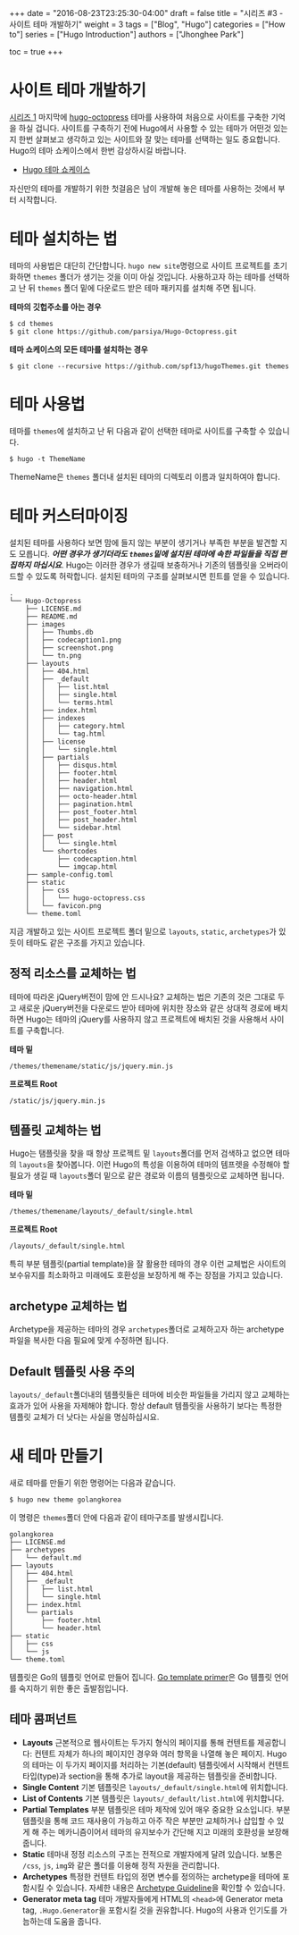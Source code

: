 +++
date = "2016-08-23T23:25:30-04:00"
draft = false
title = "시리즈 #3 - 사이트 테마 개발하기"
weight = 3
tags = ["Blog", "Hugo"]
categories = ["How to"]
series = ["Hugo Introduction"]
authors = ["Jhonghee Park"]

toc = true
+++

# 사이트 테마 개발하기

[시리즈 1](/post/hugo-intro/getting-started) 마지막에 [hugo-octopress](http://themes.gohugo.io/hugo-octopress/) 테마를 사용하여 처음으로 사이트를 구축한 기억을 하실 겁니다. 사이트를 구축하기 전에 Hugo에서 사용할 수 있는 테마가 어떤것 있는지 한번 살펴보고 생각하고 있는 사이트와 잘 맞는 테마를 선택하는 일도 중요합니다. Hugo의 테마 쇼케이스에서 한번 감상하시길 바랍니다.

* [Hugo 테마 쇼케이스](http://themes.gohugo.io/)

자신만의 테마를 개발하기 위한 첫걸음은 남이 개발해 놓은 테마를 사용하는 것에서 부터 시작합니다.

# 테마 설치하는 법
테마의 사용법은 대단히 간단합니다. `hugo new site`명령으로 사이트 프로젝트를 초기화하면 `themes` 폴더가 생기는 것을 이미 아실 것입니다. 사용하고자 하는 테마를 선택하고 난 뒤 `themes` 폴더 밑에 다운로드 받은 테마 패키지를 설치해 주면 됩니다.

**테마의 깃헙주소를 아는 경우**
```
$ cd themes
$ git clone https://github.com/parsiya/Hugo-Octopress.git
```

**테마 쇼케이스의 모든 테마를 설치하는 경우**
```
$ git clone --recursive https://github.com/spf13/hugoThemes.git themes
```

# 테마 사용법
테마를 `themes`에 설치하고 난 뒤 다음과 같이 선택한 테마로 사이트를 구축할 수 있습니다.
```
$ hugo -t ThemeName
```
ThemeName은 `themes` 폴더내 설치된 테마의 디렉토리 이름과 일치하여야 합니다.

# 테마 커스터마이징
설치된 테마를 사용하다 보면 맘에 들지 않는 부분이 생기거나 부족한 부분을 발견할 지도 모릅니다. **_어떤 경우가 생기더라도 `themes`밑에 설치된 테마에 속한 파일들을 직접 편집하지 마십시요_**. Hugo는 이러한 경우가 생길때 보충하거나 기존의 템플릿을 오버라이드할 수 있도록 허락합니다. 설치된 테마의 구조를 살펴보시면 힌트를 얻을 수 있습니다.

```
.
└── Hugo-Octopress
    ├── LICENSE.md
    ├── README.md
    ├── images
    │   ├── Thumbs.db
    │   ├── codecaption1.png
    │   ├── screenshot.png
    │   └── tn.png
    ├── layouts
    │   ├── 404.html
    │   ├── _default
    │   │   ├── list.html
    │   │   ├── single.html
    │   │   └── terms.html
    │   ├── index.html
    │   ├── indexes
    │   │   ├── category.html
    │   │   └── tag.html
    │   ├── license
    │   │   └── single.html
    │   ├── partials
    │   │   ├── disqus.html
    │   │   ├── footer.html
    │   │   ├── header.html
    │   │   ├── navigation.html
    │   │   ├── octo-header.html
    │   │   ├── pagination.html
    │   │   ├── post_footer.html
    │   │   ├── post_header.html
    │   │   └── sidebar.html
    │   ├── post
    │   │   └── single.html
    │   └── shortcodes
    │       ├── codecaption.html
    │       └── imgcap.html
    ├── sample-config.toml
    ├── static
    │   ├── css
    │   │   └── hugo-octopress.css
    │   └── favicon.png
    └── theme.toml
```

지금 개발하고 있는 사이트 프로젝트 폴더 밑으로 `layouts`, `static`, `archetypes`가 있듯이 테마도 같은 구조를 가지고 있습니다.

## 정적 리소스를 교체하는 법
테마에 따라온 jQuery버전이 맘에 안 드시나요? 교체하는 법은 기존의 것은 그대로 두고 새로운 jQuery버전을 다운로드 받아 테마에 위치한 장소와 같은 상대적 경로에 배치하면 Hugo는 테마의 jQuery를 사용하지 않고 프로젝트에 배치된 것을 사용해서 사이트를 구축합니다.

**테마 밑**
```
/themes/themename/static/js/jquery.min.js
```

**프로젝트 Root**
```
/static/js/jquery.min.js
```

## 템플릿 교체하는 법
Hugo는 탬플릿을 찾을 때 항상 프로젝트 밑 `layouts`폴더를 먼저 검색하고 없으면 테마의 `layouts`을 찾아봅니다. 이런 Hugo의 특성을 이용하여 테마의 템프렛을 수정해야 할 필요가 생길 때 `layouts`폴더 밑으로 같은 경로와 이름의 템플릿으로 교체하면 됩니다.

**테마 밑**
```
/themes/themename/layouts/_default/single.html
```

**프로젝트 Root**
```
/layouts/_default/single.html
```
특히 부분 템플릿(partial template)을 잘 활용한 테마의 경우 이런 교체법은 사이트의 보수유지를 최소화하고 미래에도 호환성을 보장하게 해 주는 장점을 가지고 있습니다.

## archetype 교체하는 법
Archetype을 제공하는 테마의 경우 `archetypes`폴더로 교체하고자 하는 archetype 파일을 복사한 다음 필요에 맞게 수정하면 됩니다.

## Default 템플릿 사용 주의
`layouts/_default`폴더내의 템플릿들은 테마에 비슷한 파일들을 가리지 않고 교체하는 효과가 있어 사용을 자제해야 합니다. 항상 default 템플릿을 사용하기 보다는 특정한 템플릿 교체가 더 낫다는 사실을 명심하십시요.

# 새 테마 만들기
새로 테마를 만들기 위한 명령어는 다음과 같습니다.
```
$ hugo new theme golangkorea
```
이 명령은 `themes`폴더 안에 다음과 같이 테마구조를 발생시킵니다.
```
golangkorea
├── LICENSE.md
├── archetypes
│   └── default.md
├── layouts
│   ├── 404.html
│   ├── _default
│   │   ├── list.html
│   │   └── single.html
│   ├── index.html
│   └── partials
│       ├── footer.html
│       └── header.html
├── static
│   ├── css
│   └── js
└── theme.toml
```
템플릿은 Go의 템플릿 언어로 만들어 집니다. [Go template primer](https://gohugo.io/layout/go-templates/)은 Go 템플릿 언어를 숙지하기 위한 좋은 출발점입니다.

## 테마 콤퍼넌트

* **Layouts** 근본적으로 웹사이트는 두가지 형식의 페이지를 통해 컨텐트를 제공합니다: 컨텐트 자체가 하나의 페이지인 경우와 여러 항목을 나열해 놓은 페이지. Hugo의 테마는 이 두가지 페이지를 처리하는 기본(default) 템플릿에서 시작해서 컨텐트 타입(type)과 section을 통해 추가로 layout을 제공하는 템플릿을 준비합니다.
* **Single Content** 기본 템플릿은 `layouts/_default/single.html`에 위치합니다.
* **List of Contents** 기본 템플릿은 `layouts/_default/list.html`에 위치합니다.
* **Partial Templates** 부분 템플릿은 테마 제작에 있어 매우 중요한 요소입니다. 부분 템플릿을 통해 코드 재사용이 가능하고 아주 작은 부분만 교체하거나 삽입할 수 있게 해 주는 메카니즘이어서 테마의 유지보수가 간단해 지고 미래의 호환성을 보장해 줍니다.
* **Static** 테마내 정정 리소스의 구조는 전적으로 개발자에게 달려 있습니다. 보통은 `/css`, `js`, `img`와 같은 폴더를 이용해 정적 자원을 관리합니다.
* **Archetypes** 특정한 컨텐트 타입의 정면 변수를 정의하는 archetype을 테마에 포함시킬 수 있습니다. 자세한 내용은 [Archetype Guideline](https://gohugo.io/content/archetypes/)을 확인할 수 있습니다.
* **Generator meta tag** 테마 개발자들에게 HTML의 `<head>`에 Generator meta tag, `.Hugo.Generator`을 포함시킬 것을 권유합니다. Hugo의 사용과 인기도를 가늠하는데 도움을 줍니다.

<br/>
<br/>
